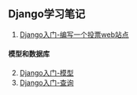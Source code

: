 ## Django学习笔记
1. [Django入门-编写一个投票web站点](编写一个投票web站点.md)
#### 模型和数据库
2. [Django入门-模型](模型.md)
3. [Django入门-查询](查询.md)
